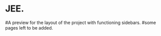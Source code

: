 # JEE.

#A preview for the layout of the project with functioning sidebars.
#some pages left to be added.

